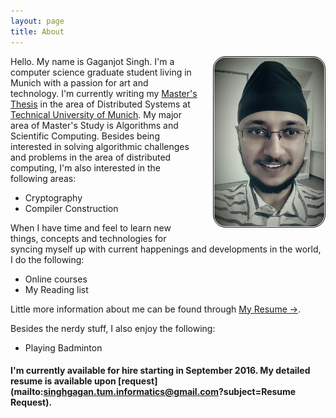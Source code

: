 ```yaml
---
layout: page
title: About
---
```


<!--img src="/res/portrait.jpg" style="max-width: 35%; max-height: 35%;" align="right" /-->

<img src="/res/portrait.jpg" width="35%" align="right" style="padding: 1px; border:thin solid black; border-radius: 20px; margin: 0px 0px 16px 24px;" />

Hello. My name is Gaganjot Singh. I'm a computer science graduate student living in Munich with a passion for art and technology.
I'm currently writing my [Master's Thesis](/study/masterThesis/) in the area of Distributed Systems at [Technical University of Munich](https://www.tum.de/). My major area of Master's Study is Algorithms and Scientific Computing.
Besides being interested in solving algorithmic challenges and problems in the area of distributed computing, I'm also interested in the following areas:


* Cryptography
* Compiler Construction

When I have time and feel to learn new things, concepts and technologies for syncing myself up with current happenings and developments in the world, I do the following:

* Online courses
* My Reading list

Little more information about me can be found through [My Resume &rarr;](/about/resume/).

Besides the nerdy stuff, I also enjoy the following:

* Playing Badminton

#### I'm currently **available** for hire starting in September 2016. My detailed resume is available upon [request](mailto:singhgagan.tum.informatics@gmail.com?subject=Resume Request).

<!--div class="message" style="font-size:11px">
  The views expressed on this blog are solely personal and have no binding, relation or influence with my current and/or past employers.
</div-->
